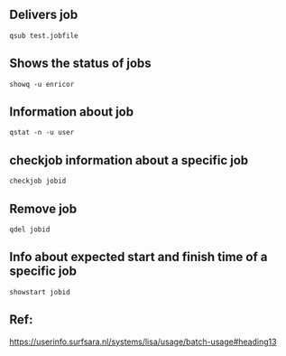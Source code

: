 
## Delivers job

```
qsub test.jobfile
```

## Shows the status of jobs

```
showq -u enricor
```

## Information about job

```
qstat -n -u user
```

## checkjob information about a specific job

```
checkjob jobid
```

## Remove job

```
qdel jobid
```

## Info about expected start and finish time of a specific job

```
showstart jobid
```


## Ref:
https://userinfo.surfsara.nl/systems/lisa/usage/batch-usage#heading13